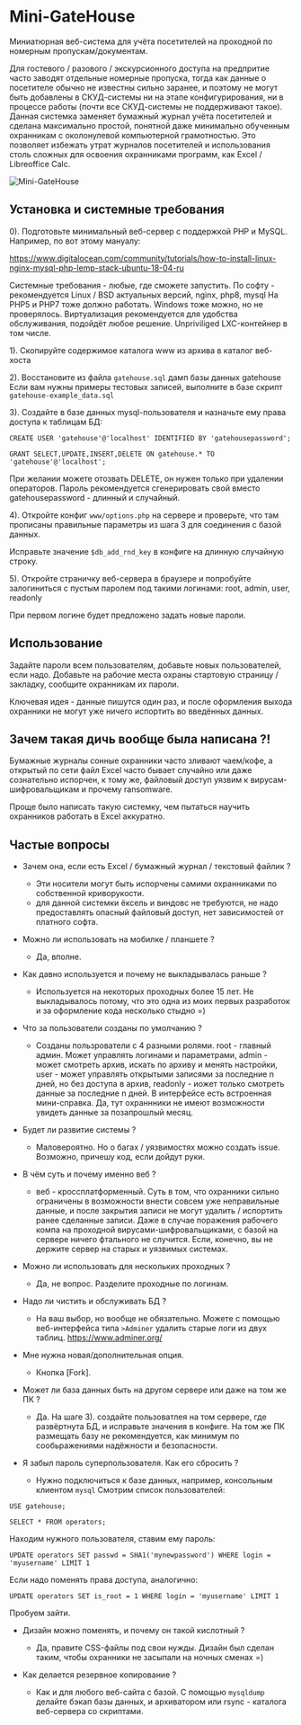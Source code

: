 # Mini-GateHouse
Миниатюрная веб-система для учёта посетителей на проходной по номерным пропускам/документам.

Для гостевого / разового / экскурсионного доступа на предпритие часто заводят отдельные номерные пропуска,
тогда как данные о посетителе обычно не известны сильно заранее, и поэтому не могут быть добавлены в СКУД-системы ни на этапе конфигурирования, ни в процессе работы (почти все СКУД-системы не поддерживают такое).
Данная системка заменяет бумажный журнал учёта посетителей и сделана максимально простой, понятной даже минимально обученным охранникам с околонулевой компьютерной грамотностью.
Это позволяет избежать утрат журналов посетителей и использования столь сложных для освоения охранниками программ, как Excel / Libreoffice Calc.

![Mini-GateHouse](https://user-images.githubusercontent.com/13812192/176518537-5c4206ef-acc9-4917-b58a-7994d19c1c0e.png)

## Установка и системные требования

0). Подготовьте минимальный веб-сервер с поддержкой PHP и MySQL.
Например, по вот этому мануалу:

https://www.digitalocean.com/community/tutorials/how-to-install-linux-nginx-mysql-php-lemp-stack-ubuntu-18-04-ru

Системные требования - любые, где сможете запустить. По софту - рекомендуется Linux / BSD актуальных версий, nginx, php8, mysql
На PHP5 и PHP7 тоже должно работать. Windows тоже можно, но не проверялось. Виртуализация рекомендуется для удобства обслуживания, подойдёт любое решение. Unpriviliged LXC-контейнер в том числе.

1). Скопируйте содержимое каталога www из архива в каталог веб-хоста

2). Восстановите из файла `gatehouse.sql` дамп базы данных gatehouse
Если вам нужны примеры тестовых записей, выполните в базе скрипт
`gatehouse-example_data.sql`

3). Создайте в базе данных mysql-пользователя и назначьте ему права доступа к таблицам БД:

`CREATE USER 'gatehouse'@'localhost' IDENTIFIED BY 'gatehousepassword';`

`GRANT SELECT,UPDATE,INSERT,DELETE ON gatehouse.* TO 'gatehouse'@'localhost';`

При желании можете отозвать DELETE, он нужен только при удалении операторов.
Пароль рекомендуется сгенерировать свой вместо gatehousepassword - длинный и случайный.

4). Откройте конфиг `www/options.php`
на сервере и проверьте, что там прописаны правильные параметры из шага 3
для соединения с базой данных.

Исправьте значение `$db_add_rnd_key` в конфиге на длинную случайную строку.

5). Откройте страничку веб-сервера в браузере и попробуйте залогиниться
с пустым паролем под такими логинами: root, admin, user, readonly

При первом логине будет предложено задать новые пароли.

## Использование
Задайте пароли всем пользователям, добавьте новых пользователей, если надо.
Добавьте на рабочие места охраны стартовую страницу / закладку, сообщите охранникам их пароли.

Ключевая идея - данные пишутся один раз, и после оформления выхода охранники не могут уже ничего испортить
во введённых данных.

## Зачем такая дичь вообще была написана ?!
Бумажные журналы сонные охранники часто зливают чаем/кофе, а открытый по сети файл Excel часто бывает
случайно или даже сознательно испорчен, к тому же, файловый доступ уязвим к вирусам-шифровальщикам и прочему ransomware.

Проще было написать такую системку, чем пытаться научить охранников работать в Excel аккуратно.

##  Частые вопросы
* Зачем она, если есть Excel / бумажный журнал / текстовый файлик ?
  - Эти носители могут быть испорчены самими охранниками по собственной криворукости.
  - для данной системки ёксель и виндовс не требуются, не надо предоставлять опасный файловый доступ, нет зависимостей от платного софта.

* Можно ли использовать на мобилке / планшете ?
  - Да, вполне. 

* Как давно используется и почему не выкладывалась раньше ?
  - Используется на некоторых проходных более 15 лет. Не выкладывалось потому, что это одна из моих первых разработок и за оформление кода несколько стыдно =)

* Что за пользователи созданы по умолчанию ?
  - Созданы пользрователи с 4 разными ролями. root - главный админ. Может управлять логинами и параметрами, admin - может смотреть архив, искать по архиву и менять настройки, user - может управлять открытыми записями за последние n дней, но без доступа в архив, readonly - иожет только смотреть данные за последние n дней. В интерфейсе есть встроенная мини-справка.
Да, тут охраннники не имеют возможности увидеть данные за позапрошлый месяц.

* Будет ли развитие системы ?
  - Маловероятно. Но о багах / уязвимостях можно создать issue. Возможно, причешу код, если дойдут руки.

* В чём суть и почему именно веб ?
  - веб - кроссплатформенный. Суть в том, что охранники сильно ограничены в возможности внести совсем уже неправильные данные,
   и после закрытия записи не могут удалить / испортить ранее сделанные записи. Даже в случае поражения рабочего компа на проходной вирусами-шифровальщиками, с базой на сервере ничего фтального не случится. Если, конечно, вы  не держите сервер на старых и уязвимых системах.

* Можно ли использовать для нескольких проходных ? 
  - Да, не вопрос. Разделите проходные по логинам.

* Надо ли чистить и обслуживать БД ?
  - На ваш выбор, но вообще не обязательно. Можете с помощью веб-интерфейса типа `>Adminer` удалить старые логи из двух таблиц.
  https://www.adminer.org/

* Мне нужна новая/дополнительная опция.
  - Кнопка [Fork].

* Может ли база данных быть на другом сервере или даже на том же ПК ?
  - Да. На шаге 3). создайте пользоватлея на том сервере, где развёртнута БД, и исправьте значения в конфиге. На том же ПК размещать базу не рекомендуется, как минимум по сообьражениями надёжности и безопасности.

* Я забыл пароль суперпользователя. Как его сбросить ?
  - Нужно подключиться к базе данных, например, консольным клиентом `mysql`
  Смотрим список пользователей:
  
`USE gatehouse;`

`SELECT * FROM operators;`

Находим нужного пользователя, ставим ему пароль:

`UPDATE operators SET passwd = SHA1('mynewpassword') WHERE login = 'myusername' LIMIT 1`

Если надо поменять права доступа, аналогично:

`UPDATE operators SET is_root = 1 WHERE login = 'myusername' LIMIT 1`

Пробуем зайти.

* Дизайн можно поменять, и почему он такой кислотный ?
   - Да, правите CSS-файлы под свои нужды. Дизайн был сделан таким, чтобы охранники не засыпали на ночных сменах =)

* Как делается резервное копирование ?
   - Как и для любого веб-сайта с базой. С помощью `mysqldump` делайте бэкап базы данных, и архиватором или rsync - каталога веб-сервера со скриптами.
